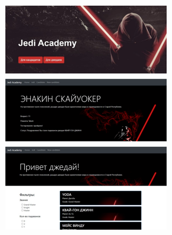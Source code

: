 ![SJFN](https://github.com/genchik1/JediAcademy/blob/master/static/images/SharedScreenshot.jpg)

![SJFN](https://github.com/genchik1/JediAcademy/blob/master/static/images/Аннотация%202020-08-28%20070910.jpg)

![SJFN](https://github.com/genchik1/JediAcademy/blob/master/static/images/Аннотация%202020-08-28%20071112.jpg)